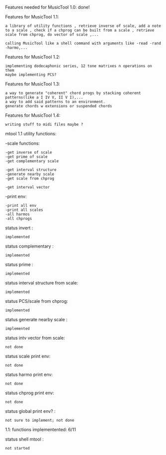 Features needed for MusicTool 1.0: 
    done! 

Features for MusicTool 1.1: 
   
    a library of utility functions , retrieve inverse of scale, add a note to a scale , check if a chprog can be built from a scale , retrieve scale from chprog, do vector of scale ,... 

    calling MusicTool like a shell command with arguments like -read -rand -harmo,...


Features for MusicTool 1.2: 
    
    implementing dodecaphonic series, 12 tone matrixes n operations on them 
    maybe implementing PCS? 

Features for MusicTool 1.3: 
    
    a way to generate "coherent" chord progs by stacking coherent patterns(like a I IV V, II V I),...
    a way to add said patterns to an environment.
    generate chords w extensions or suspended chords

Features for MusicTool 1.4: 
    
    writing stuff to midi files maybe ? 




mtool 1.1 utility functions: 


-scale functions: 

    -get inverse of scale 
    -get prime of scale 
    -get complementary scale 
    
    -get interval structure
    -generate nearby scale 
    -get scale from chprog 

    -get interval vector

-print env: 
    
    -print all env 
    -print all scales
    -all harmos
    -all chprogs 


status invert : 

    implemented

status complementary : 

    implemented


status prime : 

    implemented

status interval structure from scale: 

    implemented

status PCS/scale from chprog: 

    implemented


status generate nearby scale :

    implemented

status intv vector from scale: 

    not done

status scale print env: 
    
    not done 

status harmo print env: 
    
    not done 

status chprog print env: 

    not done 

status global print env? : 

    not sure to implement; not done



1.1: functions implementented: 6/11

status shell mtool : 

    not started